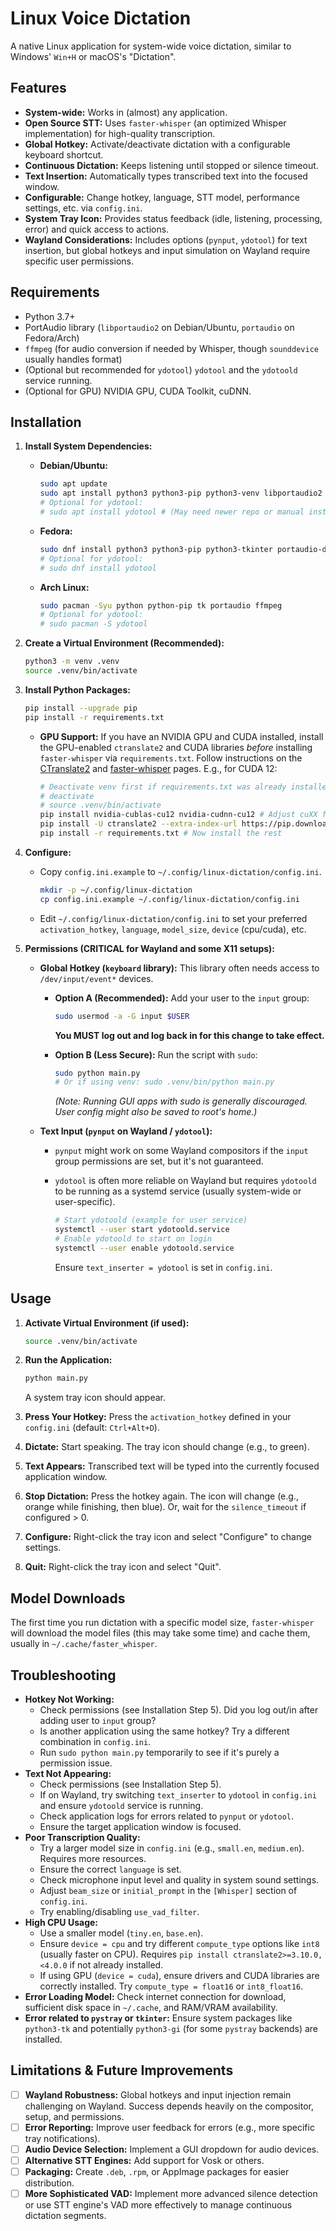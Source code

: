 # Linux Voice Dictation

A native Linux application for system-wide voice dictation, similar to Windows' `Win+H` or macOS's "Dictation".

## Features

- **System-wide:** Works in (almost) any application.
- **Open Source STT:** Uses `faster-whisper` (an optimized Whisper implementation) for high-quality transcription.
- **Global Hotkey:** Activate/deactivate dictation with a configurable keyboard shortcut.
- **Continuous Dictation:** Keeps listening until stopped or silence timeout.
- **Text Insertion:** Automatically types transcribed text into the focused window.
- **Configurable:** Change hotkey, language, STT model, performance settings, etc. via `config.ini`.
- **System Tray Icon:** Provides status feedback (idle, listening, processing, error) and quick access to actions.
- **Wayland Considerations:** Includes options (`pynput`, `ydotool`) for text insertion, but global hotkeys and input simulation on Wayland require specific user permissions.

## Requirements

- Python 3.7+
- PortAudio library (`libportaudio2` on Debian/Ubuntu, `portaudio` on Fedora/Arch)
- `ffmpeg` (for audio conversion if needed by Whisper, though `sounddevice` usually handles format)
- (Optional but recommended for `ydotool`) `ydotool` and the `ydotoold` service running.
- (Optional for GPU) NVIDIA GPU, CUDA Toolkit, cuDNN.

## Installation

1. **Install System Dependencies:**

   - **Debian/Ubuntu:**

     ```bash
     sudo apt update
     sudo apt install python3 python3-pip python3-venv libportaudio2 ffmpeg
     # Optional for ydotool:
     # sudo apt install ydotool # (May need newer repo or manual install for latest)
     ```

   - **Fedora:**

     ```bash
     sudo dnf install python3 python3-pip python3-tkinter portaudio-devel ffmpeg-free
     # Optional for ydotool:
     # sudo dnf install ydotool
     ```

   - **Arch Linux:**

     ```bash
     sudo pacman -Syu python python-pip tk portaudio ffmpeg
     # Optional for ydotool:
     # sudo pacman -S ydotool
     ```

2. **Create a Virtual Environment (Recommended):**

   ```bash
   python3 -m venv .venv
   source .venv/bin/activate
   ```

3. **Install Python Packages:**

   ```bash
   pip install --upgrade pip
   pip install -r requirements.txt
   ```

   - **GPU Support:** If you have an NVIDIA GPU and CUDA installed, install the GPU-enabled `ctranslate2` and CUDA libraries _before_ installing `faster-whisper` via `requirements.txt`. Follow instructions on the [CTranslate2](https://github.com/OpenNMT/CTranslate2) and [faster-whisper](https://github.com/guillaumekln/faster-whisper) pages. E.g., for CUDA 12:

     ```bash
     # Deactivate venv first if requirements.txt was already installed
     # deactivate
     # source .venv/bin/activate
     pip install nvidia-cublas-cu12 nvidia-cudnn-cu12 # Adjust cuXX for your CUDA version
     pip install -U ctranslate2 --extra-index-url https://pip.download.nvidia.com/compute-ctranslate2/redist/ # Check CTranslate2 docs for latest URL/method
     pip install -r requirements.txt # Now install the rest
     ```

4. **Configure:**

   - Copy `config.ini.example` to `~/.config/linux-dictation/config.ini`.

     ```bash
     mkdir -p ~/.config/linux-dictation
     cp config.ini.example ~/.config/linux-dictation/config.ini
     ```

   - Edit `~/.config/linux-dictation/config.ini` to set your preferred `activation_hotkey`, `language`, `model_size`, `device` (cpu/cuda), etc.

5. **Permissions (CRITICAL for Wayland and some X11 setups):**

   - **Global Hotkey (`keyboard` library):** This library often needs access to `/dev/input/event*` devices.

     - **Option A (Recommended):** Add your user to the `input` group:

       ```bash
       sudo usermod -a -G input $USER
       ```

       **You MUST log out and log back in for this change to take effect.**

     - **Option B (Less Secure):** Run the script with `sudo`:

       ```bash
       sudo python main.py
       # Or if using venv: sudo .venv/bin/python main.py
       ```

       _(Note: Running GUI apps with sudo is generally discouraged. User config might also be saved to root's home.)_

   - **Text Input (`pynput` on Wayland / `ydotool`):**

     - `pynput` might work on some Wayland compositors if the `input` group permissions are set, but it's not guaranteed.
     - `ydotool` is often more reliable on Wayland but requires `ydotoold` to be running as a systemd service (usually system-wide or user-specific).

       ```bash
       # Start ydotoold (example for user service)
       systemctl --user start ydotoold.service
       # Enable ydotoold to start on login
       systemctl --user enable ydotoold.service
       ```

       Ensure `text_inserter = ydotool` is set in `config.ini`.

## Usage

1. **Activate Virtual Environment (if used):**

   ```bash
   source .venv/bin/activate
   ```

2. **Run the Application:**

   ```bash
   python main.py
   ```

   A system tray icon should appear.

3. **Press Your Hotkey:** Press the `activation_hotkey` defined in your `config.ini` (default: `Ctrl+Alt+D`).
4. **Dictate:** Start speaking. The tray icon should change (e.g., to green).
5. **Text Appears:** Transcribed text will be typed into the currently focused application window.
6. **Stop Dictation:** Press the hotkey again. The icon will change (e.g., orange while finishing, then blue). Or, wait for the `silence_timeout` if configured > 0.
7. **Configure:** Right-click the tray icon and select "Configure" to change settings.
8. **Quit:** Right-click the tray icon and select "Quit".

## Model Downloads

The first time you run dictation with a specific model size, `faster-whisper` will download the model files (this may take some time) and cache them, usually in `~/.cache/faster_whisper`.

## Troubleshooting

- **Hotkey Not Working:**
  - Check permissions (see Installation Step 5). Did you log out/in after adding user to `input` group?
  - Is another application using the same hotkey? Try a different combination in `config.ini`.
  - Run `sudo python main.py` temporarily to see if it's purely a permission issue.
- **Text Not Appearing:**
  - Check permissions (see Installation Step 5).
  - If on Wayland, try switching `text_inserter` to `ydotool` in `config.ini` and ensure `ydotoold` service is running.
  - Check application logs for errors related to `pynput` or `ydotool`.
  - Ensure the target application window is focused.
- **Poor Transcription Quality:**
  - Try a larger model size in `config.ini` (e.g., `small.en`, `medium.en`). Requires more resources.
  - Ensure the correct `language` is set.
  - Check microphone input level and quality in system sound settings.
  - Adjust `beam_size` or `initial_prompt` in the `[Whisper]` section of `config.ini`.
  - Try enabling/disabling `use_vad_filter`.
- **High CPU Usage:**
  - Use a smaller model (`tiny.en`, `base.en`).
  - Ensure `device = cpu` and try different `compute_type` options like `int8` (usually faster on CPU). Requires `pip install ctranslate2>=3.10.0,<4.0.0` if not already installed.
  - If using GPU (`device = cuda`), ensure drivers and CUDA libraries are correctly installed. Try `compute_type = float16` or `int8_float16`.
- **Error Loading Model:** Check internet connection for download, sufficient disk space in `~/.cache`, and RAM/VRAM availability.
- **Error related to `pystray` or `tkinter`:** Ensure system packages like `python3-tk` and potentially `python3-gi` (for some `pystray` backends) are installed.

## Limitations & Future Improvements

- [ ] **Wayland Robustness:** Global hotkeys and input injection remain challenging on Wayland. Success depends heavily on the compositor, setup, and permissions.
- [ ] **Error Reporting:** Improve user feedback for errors (e.g., more specific tray notifications).
- [ ] **Audio Device Selection:** Implement a GUI dropdown for audio devices.
- [ ] **Alternative STT Engines:** Add support for Vosk or others.
- [ ] **Packaging:** Create `.deb`, `.rpm`, or AppImage packages for easier distribution.
- [ ] **More Sophisticated VAD:** Implement more advanced silence detection or use STT engine's VAD more effectively to manage continuous dictation segments.
